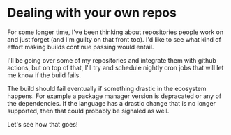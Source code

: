 # Dealing with your own repos

For some longer time, I've been thinking about repositories people
work on and just forget (and I'm guilty on that front too). I'd like
to see what kind of effort making builds continue passing would
entail.

I'll be going over some of my repositories and integrate them with
github actions, but on top of that, I'll try and schedule nightly cron
jobs that will let me know if the build fails.

The build should fail eventually if something drastic in the ecosystem
happens. For example a package manager version is depracated or any of
the dependencies. If the language has a drastic change that is no
longer supported, then that could probably be signaled as well.

Let's see how that goes!
